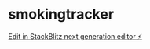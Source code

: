 # smokingtracker

[Edit in StackBlitz next generation editor ⚡️](https://stackblitz.com/~/github.com/interfluve-wav/smokingtracker)